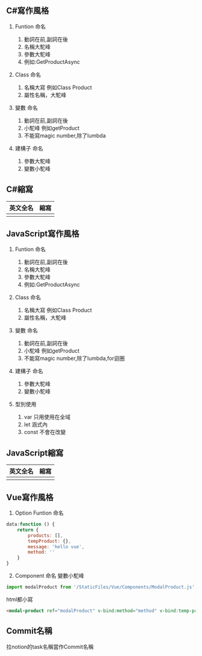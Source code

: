 ## C#寫作風格
1. Funtion 命名
	1. 動詞在前,副詞在後
	2. 名稱大駝峰
	3. 參數大駝峰
	4. 例如:GetProductAsync
	
2. Class 命名
	1. 名稱大寫 例如Class Product
	2. 屬性名稱，大駝峰
	
3. 變數 命名
	1. 動詞在前,副詞在後
	2. 小駝峰 例如getProduct
	3. 不能寫magic number,除了lumbda

4. 建構子 命名
	1. 參數大駝峰
	2. 變數小駝峰
	
## C#縮寫
| 英文全名  |  縮寫 |
| ------------ | ------------ |
|   |   |

## JavaScript寫作風格
1. Funtion 命名
	1. 動詞在前,副詞在後
	2. 名稱大駝峰
	3. 參數大駝峰
	4. 例如:GetProductAsync
	
2. Class 命名
	1. 名稱大寫 例如Class Product
	2. 屬性名稱，大駝峰
	
3. 變數 命名
	1. 動詞在前,副詞在後
	2. 小駝峰 例如getProduct
	3. 不能寫magic number,除了lumbda,for迴圈

4. 建構子 命名
	1. 參數大駝峰
	2. 變數小駝峰

5. 型別使用
	1. var 只用使用在全域
	2. let 涵式內
	3. const 不會在改變

## JavaScript縮寫
| 英文全名  |  縮寫 |
| ------------ | ------------ |
|   |   |

## Vue寫作風格
1. Option Funtion 命名
```javascript
data:function () {
	return {
		products: [],
		tempProduct: {},
		message: 'hello vue',
		method: ''
	}
}
```
2. Component 命名
變數小駝峰
```javascript
import modalProduct from '/StaticFiles/Vue/Components/ModalProduct.js';
```
html都小寫
```html
<modal-product ref="modalProduct" v-bind:method="method" v-bind:temp-product="tempProduct" v-on:emit-product="changeProduct"></modal-product>
```


## Commit名稱
拉notion的task名稱當作Commit名稱




